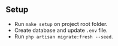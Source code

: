 ## Setup

- Run `make setup` on project root folder.
- Create database and update `.env` file.
- Run `php artisan migrate:fresh --seed`.
